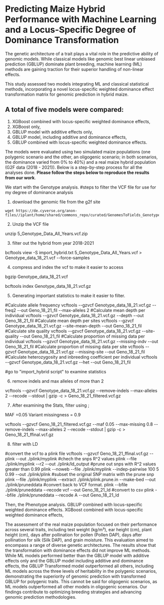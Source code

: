 # Predicting Maize Hybrid Performance with Machine Learning and a Locus-Specific Degree of Dominance Transformation

The genetic architecture of a trait plays a vital role in the predictive ability of genomic models. While classical models like genomic best linear unbiased prediction (GBLUP) dominate plant breeding, machine learning (ML) methods are gaining traction for their superior handling of non-linear effects.

This study assessed two models integrating ML and classical statistical methods, incorporating a novel locus-specific weighted dominance effect transformation matrix for genomic prediction in hybrid maize.

## A total of five models were compared: 
1. XGBoost combined with locus-specific weighted dominance effects, 
2. XGBoost only, 
3. GBLUP model with additive effects only, 
4. GBLUP model, including additive and dominance effects, 
5. GBLUP combined with locus-specific weighted dominance effects.

The models were evaluated using two simulated maize populations (one polygenic scenario and the other, an oligogenic scenario; in both scenarios, the dominance varied from 0% to 40%) and a real maize hybrid population (G2F data (2018 - 2021)). Below is a step-by-step process for all the analyses done. **Please follow the steps below to reproduce the results from our work**.

We start with the Genotype analysis.
#steps to filter the VCF file for use for my degree of dominance analysis

1. download the genomic file from the g2f site

```shell
wget https://de.cyverse.org/anon-files//iplant/home/shared/commons_repo/curated/GenomesToFields_GenotypeByEnvironment_PredictionCompetition_2023/Training_data/5_Genotype_Data_All_Years.vcf.zip
```
2. Unzip the VCF file

unzip 5_Genotype_Data_All_Years.vcf.zip 

3. filter out the hybrid from year 2018-2021

bcftools view -S import_hybrid.txt 5_Genotype_Data_All_Years.vcf > Genotype_data_18_21.vcf --force-samples

4. compress and index the vcf to make it easier to access

bgzip Genotype_data_18_21.vcf

bcftools index Genotype_data_18_21.vcf.gz

5. Generating important statistics to make it easier to filter.

#Calculate allele frequency
vcftools --gzvcf Genotype_data_18_21.vcf.gz --freq2 --out Geno_18_21_fil --max-alleles 2
#Calculate mean depth per individual
vcftools --gzvcf Genotype_data_18_21.vcf.gz --depth --out Geno_18_21_fil
#Calculate mean depth per sites
vcftools --gzvcf Genotype_data_18_21.vcf.gz --site-mean-depth --out Geno_18_21_fil
#Calculate site quality
vcftools --gzvcf Genotype_data_18_21.vcf.gz --site-quality  --out Geno_18_21_fil
#Calculate proportion of missing data per individual
vcftools --gzvcf Genotype_data_18_21.vcf.gz --missing-indv --out Geno_18_21_fil
#Calculate proportion of missing data per site
vcftools --gzvcf Genotype_data_18_21.vcf.gz --missing-site --out Geno_18_21_fil
#Calculate heterozygosity and inbreeding coefficient per individual
vcftools --gzvcf Genotype_data_18_21.vcf.gz --het --out Geno_18_21_fil

#go to "import_hybrid script" to examine statistics

6. remove indels and max alleles of more than 2

vcftools --gzvcf Genotype_data_18_21.vcf.gz --remove-indels --max-alleles 2 --recode --stdout | gzip -c > Geno_18_21_filtered.vcf.gz

7. After examining the Stats, filter using ;

MAF =0.05
Variant missingness = 0.9

vcftools --gzvcf Geno_18_21_filtered.vcf.gz --maf 0.05 --max-missing 0.8 --remove-indels --max-alleles 2 --recode --stdout | gzip -c > Geno_18_21_ffinal.vcf.gz

8. filter with LD 

#convert the vcf to a plink file
vcftools --gzvcf Geno_18_21_ffinal.vcf.gz --plink --out ./plink/myplink
#chech the snps R^2 values
plink --file ./plink/myplink --r2 --out ./plink/ld_output
#prune out snps with R^2 values greater than 0.99
plink --noweb --file ./plink/myplink --indep-pairwise 100 5 0.99 --out ./plink/plink
#subset the original SNP matrix with the prune snp
plink --file ./plink/myplink --extract ./plink/plink.prune.in --make-bed --out ./plink/pruneddata
#convert back to VCF format.
plink --bfile ./plink/pruneddata --recode vcf --out Geno_18_21_ld
#convert to csv
plink --bfile ./plink/pruneddata --recode A --out Geno_18_21_ld

Then, the Phenotype analysis.
GBLUP combined with locus-specific weighted dominance effects.
XGBoost combined with locus-specific weighted dominance effects,

The assessment of the real maize population focused on their performance across several traits, including test weight (kg/m³), ear height (cm), plant height (cm), days after pollination for pollen (Pollen DAP), days after pollination for silk (Silk DAP), and grain moisture. This evaluation aimed to encompass a range of diverse genetic architectures. The results show that the transformation with dominance effects did not improve ML methods. While ML models performed better than the GBLUP model with additive effects only and the GBLUP model including additive and dominance effects, the GBLUP Transformed model outperformed all others, including ML models across the three levels of heritability in the polygenic scenarios, demonstrating the superiority of genomic prediction with transformed GBLUP for polygenic traits. This cannot be said for oligogenic scenarios, as ML models outperformed all other models in oligogenic scenarios. Our findings contribute to optimizing breeding strategies and advancing genomic prediction methodologies.



